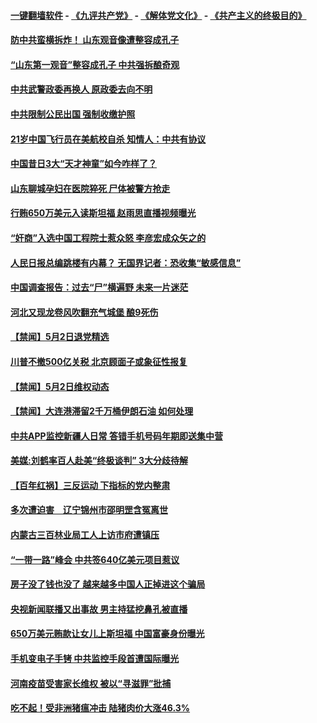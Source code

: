 #### [一键翻墙软件](https://github.com/gfw-breaker/nogfw/blob/master/README.md?t=05030937) -  [《九评共产党》](https://github.com/gfw-breaker/9ping.md?t=05030937) - [《解体党文化》](https://github.com/gfw-breaker/jtdwh.md?t=05030937) - [《共产主义的终极目的》](https://github.com/gfw-breaker/gczydzjmd.md?t=05030937)

#### [防中共蛮横拆炸！ 山东观音像遭整容成孔子](../pages/prog204/a102570150.md?t=05030937) 

#### [“山东第一观音”整容成孔子 中共强拆酿奇观](../pages/prog204/a102570139.md?t=05030937) 

#### [中共武警政委再换人 原政委去向不明](../pages/prog204/a102570105.md?t=05030937) 

#### [中共限制公民出国  强制收缴护照](../pages/prog204/a102570096.md?t=05030937) 

#### [21岁中国飞行员在美航校自杀 知情人：中共有协议](../pages/prog204/a102570079.md?t=05030937) 

#### [中国昔日3大“天才神童”如今咋样了？](../pages/prog204/a102570047.md?t=05030937) 

#### [山东聊城孕妇在医院猝死 尸体被警方抢走](../pages/prog204/a102570027.md?t=05030937) 

#### [行贿650万美元入读斯坦福 赵雨思直播视频曝光](../pages/prog204/a102570005.md?t=05030937) 

#### [“奸商”入选中国工程院士惹众怒 李彦宏成众矢之的](../pages/prog204/a102570004.md?t=05030937) 

#### [人民日报总编跳楼有内幕？ 无国界记者：恐收集“敏感信息”](../pages/prog204/a102569939.md?t=05030937) 

#### [中国调查报告：过去“尸”横遍野 未来一片迷茫](../pages/prog204/a102569924.md?t=05030937) 

#### [河北又现龙卷风吹翻充气城堡 酿9死伤](../pages/prog204/a102569909.md?t=05030937) 

#### [【禁闻】5月2日退党精选](../pages/prog204/a102569793.md?t=05030937) 

#### [川普不撤500亿关税 北京顾面子或象征性报复](../pages/prog204/a102569714.md?t=05030937) 

#### [【禁闻】5月2日维权动态](../pages/prog204/a102569759.md?t=05030937) 

#### [【禁闻】大连港滞留2千万桶伊朗石油 如何处理](../pages/prog204/a102569727.md?t=05030937) 

#### [中共APP监控新疆人日常 答错手机号码年期即送集中营](../pages/prog204/a102569718.md?t=05030937) 

#### [美媒:刘鹤率百人赴美“终极谈判” 3大分歧待解](../pages/prog204/a102569679.md?t=05030937) 

#### [【百年红祸】三反运动 下指标的党内整肃](../pages/prog204/a102569676.md?t=05030937) 

#### [多次遭迫害　辽宁锦州市邵明罡含冤离世](../pages/prog204/a102569510.md?t=05030937) 

#### [内蒙古三百林业局工人上访市府遭镇压](../pages/prog204/a102569460.md?t=05030937) 


#### [“一带一路”峰会 中共签640亿美元项目惹议](../pages/prog204/a102569421.md?t=05030937) 

#### [房子没了钱也没了  越来越多中国人正掉进这个骗局](../pages/prog204/a102569376.md?t=05030937) 

#### [央视新闻联播又出事故 男主持猛挖鼻孔被直播](../pages/prog204/a102569355.md?t=05030937) 

#### [650万美元贿款让女儿上斯坦福 中国富豪身份曝光](../pages/prog204/a102569338.md?t=05030937) 

#### [手机变电子手铐 中共监控手段首遭国际曝光](../pages/prog204/a102569284.md?t=05030937) 

#### [河南疫苗受害家长维权 被以“寻滋罪”批捕](../pages/prog204/a102569245.md?t=05030937) 

#### [吃不起！受非洲猪瘟冲击 陆猪肉价大涨46.3%](../pages/prog204/a102569246.md?t=05030937) 

